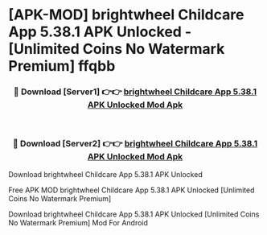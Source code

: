 # [APK-MOD] brightwheel  Childcare App 5.38.1 APK Unlocked - [Unlimited Coins No Watermark Premium] ffqbb



<div align="center">
<h3>🔴 Download [Server1] 👉👉 <a href="https://momento.my/?title=brightwheel__Childcare_App_5.38.1_APK_Unlocked">brightwheel  Childcare App 5.38.1 APK Unlocked Mod Apk</a></h3><br>

<h3>🔴 Download [Server2] 👉👉 <a href="https://momento.my/?title=brightwheel__Childcare_App_5.38.1_APK_Unlocked">brightwheel  Childcare App 5.38.1 APK Unlocked Mod Apk</a></h3>
</div>



Download brightwheel  Childcare App 5.38.1 APK Unlocked 

Free APK MOD brightwheel  Childcare App 5.38.1 APK Unlocked [Unlimited Coins No Watermark Premium]

Download brightwheel  Childcare App 5.38.1 APK Unlocked [Unlimited Coins No Watermark Premium] Mod For Android
